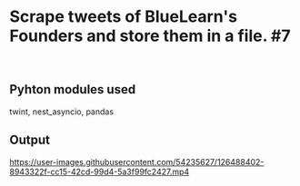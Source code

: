 # Scrape tweets of BlueLearn's Founders and store them in a file. #7
&nbsp;
## Pyhton modules used
twint, nest_asyncio, pandas

## Output


https://user-images.githubusercontent.com/54235627/126488402-8943322f-cc15-42cd-99d4-5a3f99fc2427.mp4

